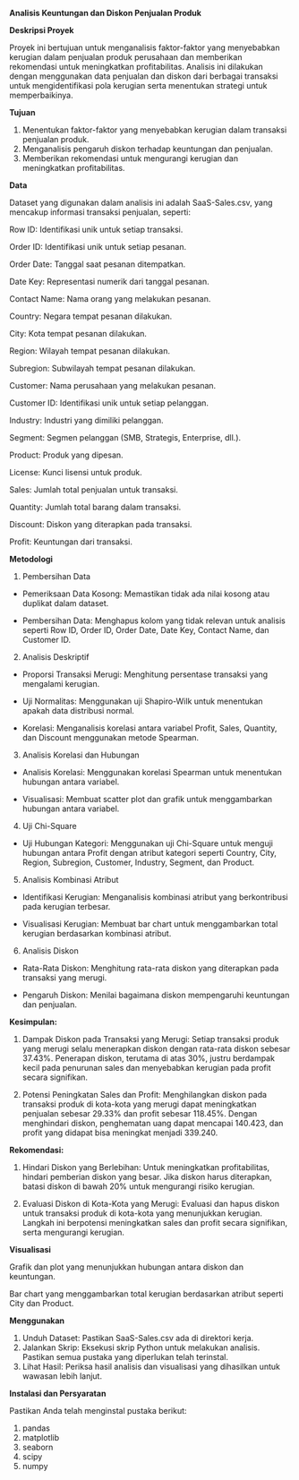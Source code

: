 **Analisis Keuntungan dan Diskon Penjualan Produk**

**Deskripsi Proyek**

Proyek ini bertujuan untuk menganalisis faktor-faktor yang menyebabkan kerugian dalam penjualan produk perusahaan dan memberikan rekomendasi untuk meningkatkan profitabilitas. Analisis ini dilakukan dengan menggunakan data penjualan dan diskon dari berbagai transaksi untuk mengidentifikasi pola kerugian serta menentukan strategi untuk memperbaikinya.

**Tujuan**

1. Menentukan faktor-faktor yang menyebabkan kerugian dalam transaksi penjualan produk.
2. Menganalisis pengaruh diskon terhadap keuntungan dan penjualan.
3. Memberikan rekomendasi untuk mengurangi kerugian dan meningkatkan profitabilitas.

**Data**

Dataset yang digunakan dalam analisis ini adalah SaaS-Sales.csv, yang mencakup informasi transaksi penjualan, seperti:

Row ID: Identifikasi unik untuk setiap transaksi.

Order ID: Identifikasi unik untuk setiap pesanan.

Order Date: Tanggal saat pesanan ditempatkan.

Date Key: Representasi numerik dari tanggal pesanan.

Contact Name: Nama orang yang melakukan pesanan.

Country: Negara tempat pesanan dilakukan.

City: Kota tempat pesanan dilakukan.

Region: Wilayah tempat pesanan dilakukan.

Subregion: Subwilayah tempat pesanan dilakukan.

Customer: Nama perusahaan yang melakukan pesanan.

Customer ID: Identifikasi unik untuk setiap pelanggan.

Industry: Industri yang dimiliki pelanggan.

Segment: Segmen pelanggan (SMB, Strategis, Enterprise, dll.).

Product: Produk yang dipesan.

License: Kunci lisensi untuk produk.

Sales: Jumlah total penjualan untuk transaksi.

Quantity: Jumlah total barang dalam transaksi.

Discount: Diskon yang diterapkan pada transaksi.

Profit: Keuntungan dari transaksi.

**Metodologi**

1. Pembersihan Data

* Pemeriksaan Data Kosong: Memastikan tidak ada nilai kosong atau duplikat dalam dataset.

* Pembersihan Data: Menghapus kolom yang tidak relevan untuk analisis seperti Row ID, Order ID, Order Date, Date Key, Contact Name, dan Customer ID.

2. Analisis Deskriptif

* Proporsi Transaksi Merugi: Menghitung persentase transaksi yang mengalami kerugian.

* Uji Normalitas: Menggunakan uji Shapiro-Wilk untuk menentukan apakah data distribusi normal.

* Korelasi: Menganalisis korelasi antara variabel Profit, Sales, Quantity, dan Discount menggunakan metode Spearman.

3. Analisis Korelasi dan Hubungan

* Analisis Korelasi: Menggunakan korelasi Spearman untuk menentukan hubungan antara variabel.

* Visualisasi: Membuat scatter plot dan grafik untuk menggambarkan hubungan antara variabel.

4. Uji Chi-Square

* Uji Hubungan Kategori: Menggunakan uji Chi-Square untuk menguji hubungan antara Profit dengan atribut kategori seperti Country, City, Region, Subregion, Customer, Industry, Segment, dan Product.

5. Analisis Kombinasi Atribut

* Identifikasi Kerugian: Menganalisis kombinasi atribut yang berkontribusi pada kerugian terbesar.

* Visualisasi Kerugian: Membuat bar chart untuk menggambarkan total kerugian berdasarkan kombinasi atribut.

6. Analisis Diskon

* Rata-Rata Diskon: Menghitung rata-rata diskon yang diterapkan pada transaksi yang merugi.

* Pengaruh Diskon: Menilai bagaimana diskon mempengaruhi keuntungan dan penjualan.

**Kesimpulan:**

1. Dampak Diskon pada Transaksi yang Merugi:
Setiap transaksi produk yang merugi selalu menerapkan diskon dengan rata-rata diskon sebesar 37.43%. Penerapan diskon, terutama di atas 30%, justru berdampak kecil pada penurunan sales dan  menyebabkan kerugian pada profit secara signifikan.

2. Potensi Peningkatan Sales dan Profit:
Menghilangkan diskon pada transaksi produk di kota-kota yang merugi dapat meningkatkan penjualan sebesar 29.33% dan profit sebesar 118.45%. Dengan menghindari diskon, penghematan uang dapat mencapai 140.423, dan profit yang didapat bisa meningkat menjadi 339.240.

**Rekomendasi:**

1. Hindari Diskon yang Berlebihan:
Untuk meningkatkan profitabilitas, hindari pemberian diskon yang besar. Jika diskon harus diterapkan, batasi diskon di bawah 20% untuk mengurangi risiko kerugian.

2. Evaluasi Diskon di Kota-Kota yang Merugi:
Evaluasi dan hapus diskon untuk transaksi produk di kota-kota yang menunjukkan kerugian. Langkah ini berpotensi meningkatkan sales dan profit secara signifikan, serta mengurangi kerugian.

**Visualisasi**

Grafik dan plot yang menunjukkan hubungan antara diskon dan keuntungan.

Bar chart yang menggambarkan total kerugian berdasarkan atribut seperti City dan Product.

**Menggunakan**

1. Unduh Dataset: Pastikan SaaS-Sales.csv ada di direktori kerja.
2. Jalankan Skrip: Eksekusi skrip Python untuk melakukan analisis. Pastikan semua pustaka yang diperlukan telah terinstal.
3. Lihat Hasil: Periksa hasil analisis dan visualisasi yang dihasilkan untuk wawasan lebih lanjut.

**Instalasi dan Persyaratan**

Pastikan Anda telah menginstal pustaka berikut:
1. pandas
2. matplotlib
3. seaborn
4. scipy
5. numpy